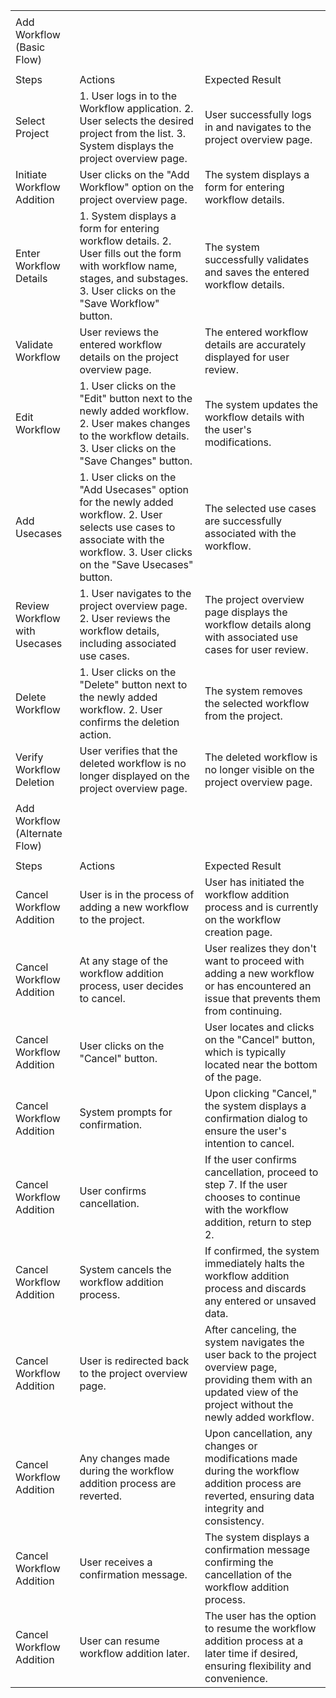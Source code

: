 | | | |
|-|-|-|
| | | |
|	Add Workflow (Basic Flow)| | |
| | | |
|Steps|Actions|Expected Result|
|Select Project|1. User logs in to the Workflow application. 2. User selects the desired project from the list. 3. System displays the project overview page.|User successfully logs in and navigates to the project overview page.|
|Initiate Workflow Addition|User clicks on the "Add Workflow" option on the project overview page.|The system displays a form for entering workflow details.|
|Enter Workflow Details|1. System displays a form for entering workflow details. 2. User fills out the form with workflow name, stages, and substages. 3. User clicks on the "Save Workflow" button.|The system successfully validates and saves the entered workflow details.|
|Validate Workflow|User reviews the entered workflow details on the project overview page.|The entered workflow details are accurately displayed for user review.|
|Edit Workflow|1. User clicks on the "Edit" button next to the newly added workflow. 2. User makes changes to the workflow details. 3. User clicks on the "Save Changes" button.|The system updates the workflow details with the user's modifications.|
|Add Usecases|1. User clicks on the "Add Usecases" option for the newly added workflow. 2. User selects use cases to associate with the workflow. 3. User clicks on the "Save Usecases" button.|The selected use cases are successfully associated with the workflow.|
|Review Workflow with Usecases|1. User navigates to the project overview page. 2. User reviews the workflow details, including associated use cases.|The project overview page displays the workflow details along with associated use cases for user review.|
|Delete Workflow|1. User clicks on the "Delete" button next to the newly added workflow. 2. User confirms the deletion action.|The system removes the selected workflow from the project.|
|Verify Workflow Deletion|User verifies that the deleted workflow is no longer displayed on the project overview page.|The deleted workflow is no longer visible on the project overview page.|
| | | |
|	Add Workflow (Alternate Flow)| | |
| | | |
|Steps|Actions|Expected Result|
|Cancel Workflow Addition|User is in the process of adding a new workflow to the project.|User has initiated the workflow addition process and is currently on the workflow creation page.|
|Cancel Workflow Addition| At any stage of the workflow addition process, user decides to cancel.|User realizes they don't want to proceed with adding a new workflow or has encountered an issue that prevents them from continuing.|
|Cancel Workflow Addition|User clicks on the "Cancel" button.|User locates and clicks on the "Cancel" button, which is typically located near the bottom of the page.|
|Cancel Workflow Addition|System prompts for confirmation.|Upon clicking "Cancel," the system displays a confirmation dialog to ensure the user's intention to cancel.|
|Cancel Workflow Addition|User confirms cancellation.|If the user confirms cancellation, proceed to step 7. If the user chooses to continue with the workflow addition, return to step 2.|
|Cancel Workflow Addition|System cancels the workflow addition process.|If confirmed, the system immediately halts the workflow addition process and discards any entered or unsaved data.|
|Cancel Workflow Addition|User is redirected back to the project overview page.|After canceling, the system navigates the user back to the project overview page, providing them with an updated view of the project without the newly added workflow.|
|Cancel Workflow Addition|Any changes made during the workflow addition process are reverted.|Upon cancellation, any changes or modifications made during the workflow addition process are reverted, ensuring data integrity and consistency.|
|Cancel Workflow Addition|User receives a confirmation message.|The system displays a confirmation message confirming the cancellation of the workflow addition process.|
|Cancel Workflow Addition|User can resume workflow addition later.|The user has the option to resume the workflow addition process at a later time if desired, ensuring flexibility and convenience.|
